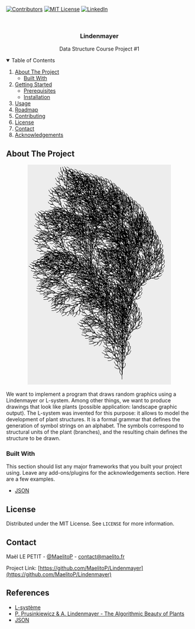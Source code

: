[![Contributors][contributors-shield]][contributors-url]
[![MIT License][license-shield]][license-url]
[![LinkedIn][linkedin-shield]][linkedin-url]

<br />
<p align="center">
  <h3 align="center">Lindenmayer</h3>

  <p align="center">
    Data Structure Course Project #1
  </p>
</p>



<!-- TABLE OF CONTENTS -->
<details open="open">
  <summary>Table of Contents</summary>
  <ol>
    <li>
      <a href="#about-the-project">About The Project</a>
      <ul>
        <li><a href="#built-with">Built With</a></li>
      </ul>
    </li>
    <li>
      <a href="#getting-started">Getting Started</a>
      <ul>
        <li><a href="#prerequisites">Prerequisites</a></li>
        <li><a href="#installation">Installation</a></li>
      </ul>
    </li>
    <li><a href="#usage">Usage</a></li>
    <li><a href="#roadmap">Roadmap</a></li>
    <li><a href="#contributing">Contributing</a></li>
    <li><a href="#license">License</a></li>
    <li><a href="#contact">Contact</a></li>
    <li><a href="#acknowledgements">Acknowledgements</a></li>
  </ol>
</details>



<!-- ABOUT THE PROJECT -->
## About The Project
<p align="center">
  <a> <img src="lindenmayer-tree.png" alt="Demo"> </a>
</p>


We want to implement a program that draws random graphics using a Lindenmayer or L-system. Among other things, we want to produce drawings that look like plants (possible application: landscape graphic output). The L-system was invented for this purpose: it allows to model the development of plant structures. It is a formal grammar that defines the generation of symbol strings on an alphabet. The symbols correspond to structural units of the plant (branches), and the resulting chain defines the structure to be drawn.

### Built With

This section should list any major frameworks that you built your project using. Leave any add-ons/plugins for the acknowledgements section. Here are a few examples.
* [JSON](https://github.com/stleary/JSON-java)

<!-- LICENSE -->
## License

Distributed under the MIT License. See `LICENSE` for more information.

<!-- CONTACT -->
## Contact

Maël LE PETIT - [@MaelitoP](https://twitter.com/maelitoP) - contact@maelito.fr

Project Link: [https://github.com/MaelitoP/Lindenmayer](https://github.com/MaelitoP/Lindenmayer)



<!-- REFERENCES -->
## References
* [L-système](https://fr.wikipedia.org/wiki/L-Syst%C3%A8me)
* [P. Prusinkiewicz & A. Lindenmayer - The Algorithmic Beauty of Plants](http://algorithmicbotany.org/papers/abop/abop.pdf)
* [JSON](https://fr.wikipedia.org/wiki/JavaScript_Object_Notation)

<!-- MARKDOWN LINKS & IMAGES -->
[contributors-shield]: https://img.shields.io/github/contributors/othneildrew/Best-README-Template.svg?style=for-the-badge
[contributors-url]: https://github.com/MaelitoP/Lindenmayer/graphs/contributors
[license-shield]: https://img.shields.io/github/license/othneildrew/Best-README-Template.svg?style=for-the-badge
[license-url]: https://github.com/MaelitoP/Lindenmayer/blob/main/LICENSE
[linkedin-shield]: https://img.shields.io/badge/-LinkedIn-black.svg?style=for-the-badge&logo=linkedin&colorB=555
[linkedin-url]: https://www.linkedin.com/in/maelitop/
[product-screenshot]: lindenmayer-tree.png
